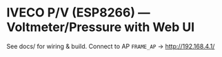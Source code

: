 # IVECO P/V (ESP8266) — Voltmeter/Pressure with Web UI
See docs/ for wiring & build. Connect to AP `FRAME_AP` → http://192.168.4.1/
